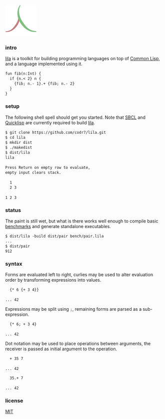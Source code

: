 ![Logo](logo.png)

### intro
[lila](https://github.com/codr7/lila) is a toolkit for building programming languages on top of [Common Lisp](http://www.lispworks.com/documentation/HyperSpec/Front/), and a language implemented using it.

```
fun fib(n:Int) {
  if {n.< 2} n {
    {fib; n.- 1}.+ {fib; n.- 2}
  }
}
```

### setup
The following shell spell should get you started. Note that [SBCL](http://www.sbcl.org/) and [Quicklisp](https://www.quicklisp.org/beta/) are currently required to build [lila](https://github.com/codr7/lila).

```
$ git clone https://github.com/codr7/lila.git
$ cd lila
$ mkdir dist
$ ./makedist
$ dist/lila
lila

Press Return on empty row to evaluate,
empty input clears stack.

  1
  2 3

1 2 3
```

### status
The paint is still wet, but what is there works well enough to compile basic [benchmarks](https://github.com/codr7/lila/blob/master/bench/) and generate standalone executables.

```
$ dist/lila -build dist/pair bench/pair.lila
...
$ dist/pair
912
```

### syntax
Forms are evaluated left to right, curlies may be used to alter evaluation order by transforming expressions into values.

```
  {* 6 {+ 3 4}}
  
... 42
```

Expressions may be split using `;`, remaining forms are parsed as a sub-expression.

```
  {* 6; + 3 4}
  
... 42
```

Dot notation may be used to place operations between arguments, the receiver is passed as initial argument to the operation.

```
  + 35 7

... 42
```
```
  35.+ 7

... 42
```

### license
[MIT](https://github.com/codr7/lila/blob/master/LICENSE.txt)